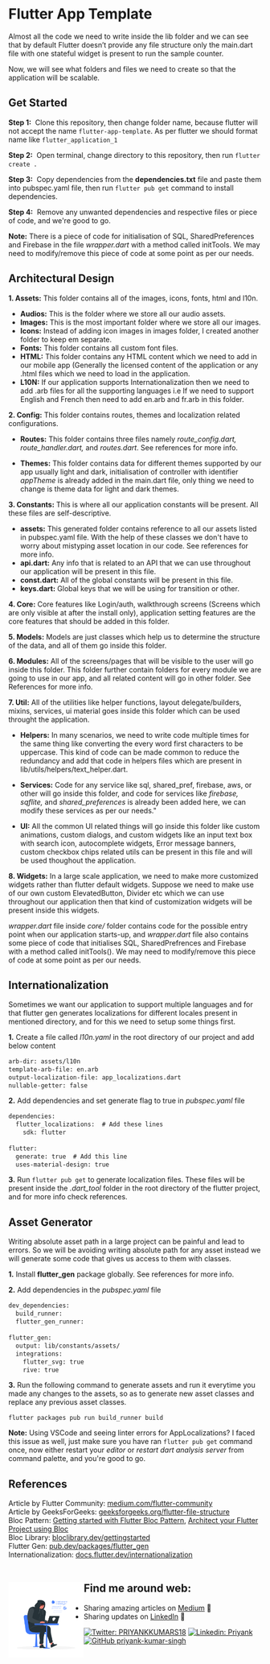 # Flutter App Template
Almost all the code we need to write inside the lib folder and we can see that by default Flutter doesn’t provide any file structure only the main.dart file with one stateful widget is present to run the sample counter.

Now, we will see what folders and files we need to create so that the application will be scalable.

## Get Started

**Step 1:** &nbsp;Clone this repository, then change folder name, because flutter will not accept the name <code>flutter-app-template</code>. As per flutter we should format name like <code>flutter_application_1</code>

**Step 2:** &nbsp;Open terminal, change directory to this repository, then run <code>flutter create .</code>

**Step 3:** &nbsp;Copy dependencies from the **dependencies.txt** file and paste them into pubspec.yaml file, then run <code>flutter pub get</code> command to install dependencies.

**Step 4:** &nbsp;Remove any unwanted dependencies and respective files or piece of code, and we're good to go.

**Note:** There is a piece of code for initialisation of SQL, SharedPreferences and Firebase in the file *wrapper.dart* with a method called initTools. We may need to modify/remove this piece of code at some point as per our needs.

## Architectural Design

<!-- The image below describes the folder structure, used in this template. -->

<!-- <img src="raw/file_structure.png" width="50%"/> <br> -->

**1. Assets:** This folder contains all of the images, icons, fonts, html and l10n.
- **Audios:** This is the folder where we store all our audio assets.
- **Images:** This is the most important folder where we store all our images.
- **Icons:** Instead of adding icon images in images folder, I created another folder to keep em separate.
- **Fonts:** This folder contains all custom font files.
- **HTML:** This folder contains any HTML content which we need to add in our mobile app (Generally the licensed content of the application or any .html files which we need to load in the application.
- **L10N:** If our application supports Internationalization then we need to add .arb files for all the supporting languages i.e If we need to support English and French then need to add en.arb and fr.arb in this folder.

**2. Config:** This folder contains routes, themes and localization related configurations.

- **Routes:** This folder contains three files namely *route_config.dart, route_handler.dart,* and *routes.dart*. See references for more info.

- **Themes:** This folder contains data for different themes supported by our app usually light and dark, initialisation of controller with identifier *appTheme* is already added in the main.dart file, only thing we need to change is theme data for light and dark themes.

**3. Constants:** This is where all our application constants will be present. All these files are self-descriptive.
- **assets:** This generated folder contains reference to all our assets listed in pubspec.yaml file. With the help of these classes we don't have to worry about mistyping asset location in our code. See references for more info.
- **api.dart:** Any info that is related to an API that we can use throughout our application will be present in this file.
- **const.dart:** All of the global constants will be present in this file.
- **keys.dart:** Global keys that we will be using for transition or other.

**4. Core:** Core features like Login/auth, walkthrough screens (Screens which are only visible at after the install only), application setting features are the core features that should be added in this folder.

**5. Models:** Models are just classes which help us to determine the structure of the data, and all of them go inside this folder.

**6. Modules:** All of the screens/pages that will be visible to the user will go inside this folder. This folder further contain folders for every module we are going to use in our app, and all related content will go in other folder. See References for more info.

**7. Util:** All of the utilities like helper functions, layout delegate/builders, mixins, services, ui material goes inside this folder which can be used throught the application.
- **Helpers:** In many scenarios, we need to write code multiple times for the same thing like converting the every word first characters to be uppercase. This kind of code can be made common to reduce the redundancy and add that code in helpers files which are present in lib/utils/helpers/text_helper.dart.

- **Services:** Code for any service like sql, shared_pref, firebase, aws, or other will go inside this folder, and code for services like *firebase, sqflite,* and *shared_preferences* is already been added here, we can modify these services as per our needs."

- **UI:** All the common UI related things will go inside this folder like custom animations, custom dialogs, and custom widgets like an input text box with search icon, autocomplete widgets, Error message banners, custom checkbox chips related utils can be present in this file and will be used thoughout the application.

**8. Widgets:** In a large scale application, we need to make more customized widgets rather than flutter default widgets. Suppose we need to make use of our own custom ElevatedButton, Divider etc which we can use throughout our application then that kind of customization widgets will be present inside this widgets.

*wrapper.dart* file inside *core/* folder contains code for the possible entry point when our application starts-up, and *wrapper.dart* file also contains some piece of code that initialises SQL, SharedPrefrences and Firebase with a method called initTools(). We may need to modify/remove this piece of code at some point as per our needs.

## Internationalization
Sometimes we want our application to support multiple languages and for that flutter gen generates localizations for different locales present in mentioned directory, and for this we need to setup some things first.

**1.** Create a file called *l10n.yaml* in the root directory of our project and add below content
```
arb-dir: assets/l10n
template-arb-file: en.arb
output-localization-file: app_localizations.dart
nullable-getter: false
```

**2.** Add dependencies and set generate flag to true in *pubspec.yaml* file
```
dependencies:
  flutter_localizations:  # Add these lines
    sdk: flutter

flutter:
  generate: true  # Add this line
  uses-material-design: true
```

**3.** Run <code>flutter pub get</code> to generate localization files. These files will be present inside the *.dart_tool* folder in the root directory of the flutter project, and for more info check references.

## Asset Generator
Writing absolute asset path in a large project can be painful and lead to errors. So we will be avoiding writing absolute path for any asset instead we will generate some code that gives us access to them with classes.

**1.** Install **flutter_gen** package globally. See references for more info.

**2.** Add dependencies in the *pubspec.yaml* file
```
dev_dependencies:
  build_runner:
  flutter_gen_runner:

flutter_gen:
  output: lib/constants/assets/
  integrations:
    flutter_svg: true
    rive: true
```

**3.** Run the following command to generate assets and run it everytime you made any changes to the assets, so as to generate new asset classes and replace any previous asset classes. <br>
```
flutter packages pub run build_runner build
```

**Note:** Using VSCode and seeing linter errors for AppLocalizations? I faced this issue as well, just make sure you have ran <code>flutter pub get</code> command once, now either restart your *editor* or *restart dart analysis server* from command palette, and you're good to go.

## References
Article by Flutter Community: [medium.com/flutter-community](https://medium.com/flutter-community/flutter-scalable-folder-files-structure-8f860faafebd) <br>
Article by GeeksForGeeks: [geeksforgeeks.org/flutter-file-structure](https://www.geeksforgeeks.org/flutter-file-structure/) <br>
Bloc Pattern: [Getting started with Flutter Bloc Pattern](https://www.mitrais.com/news-updates/getting-started-with-flutter-bloc-pattern/),
[Architect your Flutter Project using Bloc](https://medium.com/codechai/architecting-your-flutter-project-bd04e144a8f1) <br>
Bloc Library: [bloclibrary.dev/gettingstarted](https://bloclibrary.dev/#/gettingstarted) <br>
Flutter Gen: [pub.dev/packages/flutter_gen](https://pub.dev/packages/flutter_gen) <br>
Internationalization: [docs.flutter.dev/internationalization](https://docs.flutter.dev/development/accessibility-and-localization/internationalization) <br><br>

## Find me around web: <img align="left" src="https://raw.githubusercontent.com/priyank-kumar-singh/priyank-kumar-singh/main/assets/hacker.png" height="150" width="150"/>

- Sharing amazing articles on <a href="https://priyank-kumar-singh.medium.com/">Medium</a> 📰
- Sharing updates on <a href="https://www.linkedin.com/in/priyank-kumar-singh-705/">LinkedIn</a> 💼

[![Twitter: PRIYANKKUMARS18](https://img.shields.io/twitter/follow/PRIYANKKUMARS18?style=social)](https://twitter.com/priyankkumars18)
[![Linkedin: Priyank](https://img.shields.io/badge/-priyank--kumar--singh-blue?style=flat-square&logo=Linkedin&logoColor=white&link=https://www.linkedin.com/in/priyank-kumar-singh-705/)](https://www.linkedin.com/in/priyank-kumar-singh-705/)
[![GitHub priyank-kumar-singh](https://img.shields.io/github/followers/priyank-kumar-singh?label=follow&style=social)](https://github.com/priyank-kumar-singh)
